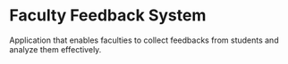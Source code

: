 # Faculty Feedback System

Application that enables faculties to collect feedbacks from students and analyze them effectively.

